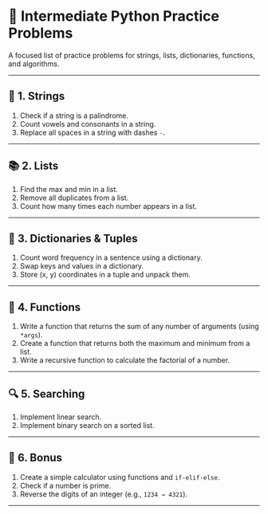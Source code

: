 # 🐍 Intermediate Python Practice Problems

A focused list of practice problems for strings, lists, dictionaries, functions, and algorithms.

---

## 🔣 1. Strings

1. Check if a string is a palindrome.
2. Count vowels and consonants in a string.
3. Replace all spaces in a string with dashes `-`.

---

## 📚 2. Lists

1. Find the max and min in a list.
2. Remove all duplicates from a list.
3. Count how many times each number appears in a list.

---

## 🧠 3. Dictionaries & Tuples

1. Count word frequency in a sentence using a dictionary.
2. Swap keys and values in a dictionary.
3. Store (x, y) coordinates in a tuple and unpack them.

---

## 🧪 4. Functions

1. Write a function that returns the sum of any number of arguments (using `*args`).
2. Create a function that returns both the maximum and minimum from a list.
3. Write a recursive function to calculate the factorial of a number.

---

## 🔍 5. Searching

1. Implement linear search.
2. Implement binary search on a sorted list.

---

## 🧮 6. Bonus

1. Create a simple calculator using functions and `if-elif-else`.
2. Check if a number is prime.
3. Reverse the digits of an integer (e.g., `1234 → 4321`).

---
